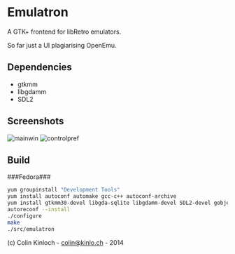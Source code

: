 Emulatron
=========
A GTK+ frontend for libRetro emulators.

So far just a UI plagiarising OpenEmu.

Dependencies
------------
* gtkmm
* libgdamm
* SDL2

Screenshots
-----------
![mainwin](https://raw.githubusercontent.com/wiki/ColinKinloch/Emulatron/window.png "Main Window")
![controlpref](https://raw.githubusercontent.com/wiki/ColinKinloch/Emulatron/window.png "Control Preferences")

Build
-----
###Fedora###
```bash
yum groupinstall "Development Tools"
yum install autoconf automake gcc-c++ autoconf-archive
yum install gtkmm30-devel libgda-sqlite libgdamm-devel SDL2-devel gobject-introspection-devel
autoreconf --install
./configure
make
./src/emulatron
```

(c) Colin Kinloch - colin@kinlo.ch - 2014
